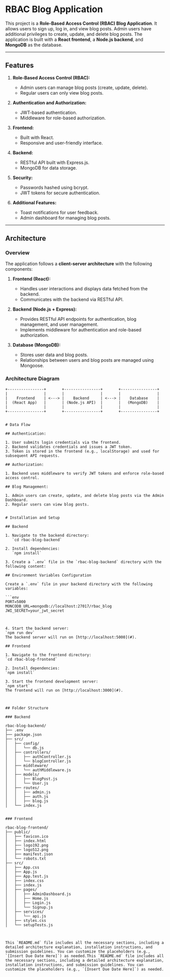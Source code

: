 # RBAC Blog Application

This project is a **Role-Based Access Control (RBAC) Blog Application**. It allows users to sign up, log in, and view blog posts. Admin users have additional privileges to create, update, and delete blog posts. The application is built with a **React frontend**, a **Node.js backend**, and **MongoDB** as the database.

---

## Features

1. **Role-Based Access Control (RBAC):**
   - Admin users can manage blog posts (create, update, delete).
   - Regular users can only view blog posts.

2. **Authentication and Authorization:**
   - JWT-based authentication.
   - Middleware for role-based authorization.

3. **Frontend:**
   - Built with React.
   - Responsive and user-friendly interface.

4. **Backend:**
   - RESTful API built with Express.js.
   - MongoDB for data storage.

5. **Security:**
   - Passwords hashed using bcrypt.
   - JWT tokens for secure authentication.

6. **Additional Features:**
   - Toast notifications for user feedback.
   - Admin dashboard for managing blog posts.

---

## Architecture

### Overview

The application follows a **client-server architecture** with the following components:

1. **Frontend (React):**
   - Handles user interactions and displays data fetched from the backend.
   - Communicates with the backend via RESTful API.

2. **Backend (Node.js + Express):**
   - Provides RESTful API endpoints for authentication, blog management, and user management.
   - Implements middleware for authentication and role-based authorization.

3. **Database (MongoDB):**
   - Stores user data and blog posts.
   - Relationships between users and blog posts are managed using Mongoose.

### Architecture Diagram

```plaintext
+----------------+       +----------------+       +----------------+
|                |       |                |       |                |
|    Frontend    | <---> |    Backend     | <---> |    Database    |
|  (React App)   |       | (Node.js API)  |       |   (MongoDB)    |
|                |       |                |       |                |
+----------------+       +----------------+       +----------------+


# Data Flow

## Authentication:

1. User submits login credentials via the frontend.
2. Backend validates credentials and issues a JWT token.
3. Token is stored in the frontend (e.g., localStorage) and used for subsequent API requests.

## Authorization:

1. Backend uses middleware to verify JWT tokens and enforce role-based access control.

## Blog Management:

1. Admin users can create, update, and delete blog posts via the Admin Dashboard.
2. Regular users can view blog posts.


# Installation and Setup

## Backend

1. Navigate to the backend directory:
   `cd rbac-blog-backend`

2. Install dependencies:
   `npm install`

3. Create a `.env` file in the `rbac-blog-backend` directory with the following content:

## Environment Variables Configuration

Create a `.env` file in your backend directory with the following variables:

```env
PORT=5000
MONCODB_URL=mongodb://localhost:27017/rbac_blog
JWI_SECRET=your_jwt_secret



4. Start the backend server:
`npm run dev`
The backend server will run on [http://localhost:5000](#).

## Frontend

1. Navigate to the frontend directory:
`cd rbac-blog-frontend`

2. Install dependencies:
`npm install`

3. Start the frontend development server:
`npm start`
The frontend will run on [http://localhost:3000](#).



## Folder Structure

### Backend

rbac-blog-backend/
├── .env
├── package.json
├── src/
│   ├── config/
│   │   └── db.js
│   ├── controllers/
│   │   ├── authController.js
│   │   └── blogController.js
│   ├── middleware/
│   │   └── authMiddleware.js
│   ├── models/
│   │   ├── BlogPost.js
│   │   └── User.js
│   ├── routes/
│   │   ├── admin.js
│   │   ├── auth.js
│   │   ├── blog.js
│   └── index.js


### Frontend

rbac-blog-frontend/
├── public/
│   ├── favicon.ico
│   ├── index.html
│   ├── logo192.png
│   ├── logo512.png
│   ├── manifest.json
│   └── robots.txt
├── src/
│   ├── App.css
│   ├── App.js
│   ├── App.test.js
│   ├── index.css
│   ├── index.js
│   ├── pages/
│   │   ├── AdminDashboard.js
│   │   ├── Home.js
│   │   ├── Login.js
│   │   └── Signup.js
│   ├── services/
│   │   └── api.js
│   ├── styles.css
│   └── setupTests.js



This `README.md` file includes all the necessary sections, including a detailed architecture explanation, installation instructions, and submission guidelines. You can customize the placeholders (e.g., `[Insert Due Date Here]`) as needed.This `README.md` file includes all the necessary sections, including a detailed architecture explanation, installation instructions, and submission guidelines. You can customize the placeholders (e.g., `[Insert Due Date Here]`) as needed.